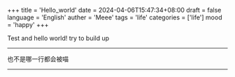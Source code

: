 +++
title = 'Hello_world'
date = 2024-04-06T15:47:34+08:00
draft = false
language = 'English'
auther = 'Meee'
tags = 'life'
categories = ['life']
mood = 'happy'
+++

Test and hello world!
try to build up

---
也不是哪一行都会被喵

---